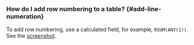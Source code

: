 ### How do I add row numbering to a table? {#add-line-numeration}

To add row numbering, use a calculated field, for example, `RSUM(ANY(1))`. See the [screenshot](https://storage.yandexcloud.net/doc-files/add-line-numeration.png).
